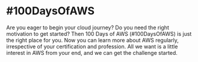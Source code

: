 # #100DaysOfAWS
Are you eager to begin your cloud journey? Do you need the right motivation to get started? Then 100 Days of AWS (#100DaysOfAWS) is just the right place for you. Now you can learn more about AWS regularly, irrespective of your certification and profession. All we want is a little interest in AWS from your end, and we can get the challenge started.
